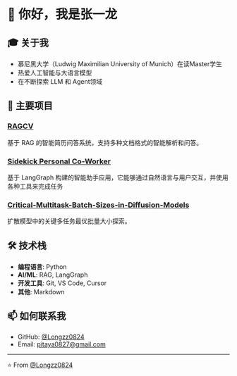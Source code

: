 # 👋 你好，我是张一龙

## 🎓 关于我
- 慕尼黑大学（Ludwig Maximilian University of Munich）在读Master学生
- 热爱人工智能与大语言模型
- 在不断探索 LLM 和 Agent领域

## 🚀 主要项目

### [RAGCV](https://github.com/Longzz0824/rag-cv)
基于 RAG 的智能简历问答系统，支持多种文档格式的智能解析和问答。

### [Sidekick Personal Co-Worker](https://github.com/Longzz0824/Sidekick-Personal-Co-worker)
基于 LangGraph 构建的智能助手应用，它能够通过自然语言与用户交互，并使用各种工具来完成任务

### [Critical-Multitask-Batch-Sizes-in-Diffusion-Models](https://github.com/Longzz0824/Critical-Multitask-Batch-Sizes-in-Diffusion-Models)
扩散模型中的关键多任务最优批量大小探索。



## 🛠️ 技术栈
- **编程语言**: Python
- **AI/ML**: RAG, LangGraph
- **开发工具**: Git, VS Code, Cursor
- **其他**: Markdown

## 📫 如何联系我
- GitHub: [@Longzz0824](https://github.com/Longzz0824)
- Email: pitaya0827@gmail.com


---
⭐️ From [@Longzz0824](https://github.com/Longzz0824)

